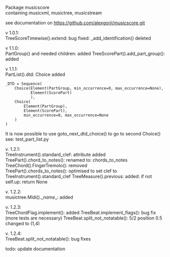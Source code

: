 Package musicscore  
containing musicxml, musictree, musicstream

see documentation on
https://github.com/alexgorji/musicscore.git  


v 1.0.1:  
TreeScoreTimewise().extend: bug fixed: \_add_identification() deleted

v 1.1.0:  
PartGroup() and needed children: added 
TreeScorePart().add_part_group(): added

v 1.1.1:  
PartList().dtd: Choice added 

    _DTD = Sequence(
        Choice(Element(PartGroup, min_occurrence=0, max_occurrence=None),
               Element(ScorePart)
               ),
        Choice(
            Element(PartGroup),
            Element(ScorePart),
            min_occurrence=0, max_occurrence=None
        )
    )
It is now possible to use goto_next_dtd_choice() to go to second Choice()  
see: test_part_list.py


v. 1.2.1:   
TreeInstrument().standard_clef: attribute added  
TreePart().chord_to_notes(): renamed to: chords_to_notes  
TreeChord().FingerTremolo(): removed  
TreePart().chords_to_notes(): optimised to set clef to TreeInstrument().standard_clef
TreeMeasure().previous: added: if not self.up: return None

v. 1.2.2:  
musictree.Midi().\__name__: added

v. 1.2.3:   
TreeChordFlag.implement(): added
TreeBeat.implement_flags(): bug fix (more tests are necessary)
TreeBeat.split_not_notatable(): 5/2 position 0.5 changed to (1,4)

v. 1.2.4:  
TreeBeat.split_not_notatable(): bug fixes


todo:
update documentation
